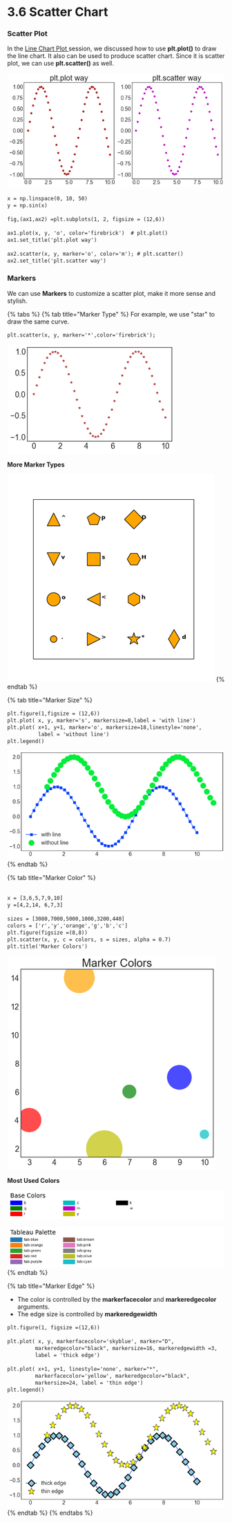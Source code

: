 # 3.6  Scatter Chart

### Scatter Plot

In the [Line Chart Plot ](1.2-line-chart-plot.md)session,  we discussed  how to use **plt.plot\(\)** to draw the line chart.  It also can be used  to produce scatter chart. Since it is scatter plot, we can use **plt.scatter\(\)** as well. 

![Figure 1.5.1 Simple Scatter Chart](../.gitbook/assets/download-1%20%281%29.png)

```text
x = np.linspace(0, 10, 50)
y = np.sin(x)

fig,(ax1,ax2) =plt.subplots(1, 2, figsize = (12,6))

ax1.plot(x, y, 'o', color='firebrick')  # plt.plot()
ax1.set_title('plt.plot way')

ax2.scatter(x, y, marker='o', color='m'); # plt.scatter()
ax2.set_title('plt.scatter way')
```

### 

### Markers

We can use **Markers** to customize a scatter plot, make it more sense and stylish.

{% tabs %}
{% tab title="Marker Type" %}
For example, we use  "star" to draw the same curve.

```text
plt.scatter(x, y, marker='*',color='firebrick');
```

![Figure 1.5.3 Star Scatter Plot](../.gitbook/assets/star-scatter.png)

**More Marker Types**

![Figure 1.5.4 More Marker Types](../.gitbook/assets/131_custom_matplotlib_scatterplot2.png)
{% endtab %}

{% tab title="Marker Size" %}
```text
plt.figure(1,figsize = (12,6))
plt.plot( x, y, marker='s', markersize=8,label = 'with line')
plt.plot( x+1, y+1, marker='o', markersize=18,linestyle='none',
          label = 'without line')
plt.legend()
```

![Figure 1.5.5 Marker Size Example](../.gitbook/assets/download%20%284%29.png)
{% endtab %}

{% tab title="Marker Color" %}
```text

x = [3,6,5,7,9,10]
y =[4,2,14, 6,7,3]

sizes = [3080,7000,5000,1000,3200,440]
colors = ['r','y','orange','g','b','c']
plt.figure(figsize =(8,8))
plt.scatter(x, y, c = colors, s = sizes, alpha = 0.7)
plt.title('Marker Colors')
```

![Figure 1.5.6  Marker Colors](../.gitbook/assets/download-1%20%282%29.png)

**Most Used Colors**

![Figure 1.5.7  Base Colors](../.gitbook/assets/sphx_glr_named_colors_001.webp)

![Figure 1.5.8 Tableau Palette  Colors](../.gitbook/assets/sphx_glr_named_colors_002.webp)
{% endtab %}

{% tab title="Marker Edge" %}
* The color is controlled by the **markerfacecolor** and **markeredgecolor** arguments. 
* The edge size is controlled by **markeredgewidth**

```text
plt.figure(1, figsize =(12,6))

plt.plot( x, y, markerfacecolor='skyblue', marker="D", 
         markeredgecolor="black", markersize=16, markeredgewidth =3,
         label = 'thick edge')
         
plt.plot( x+1, y+1, linestyle='none', marker="*", 
         markerfacecolor='yellow', markeredgecolor="black", 
         markersize=24, label = 'thin edge')
plt.legend()
```

![Figure 1.5.9 Marker Edge](../.gitbook/assets/download%20%282%29.png)
{% endtab %}
{% endtabs %}







